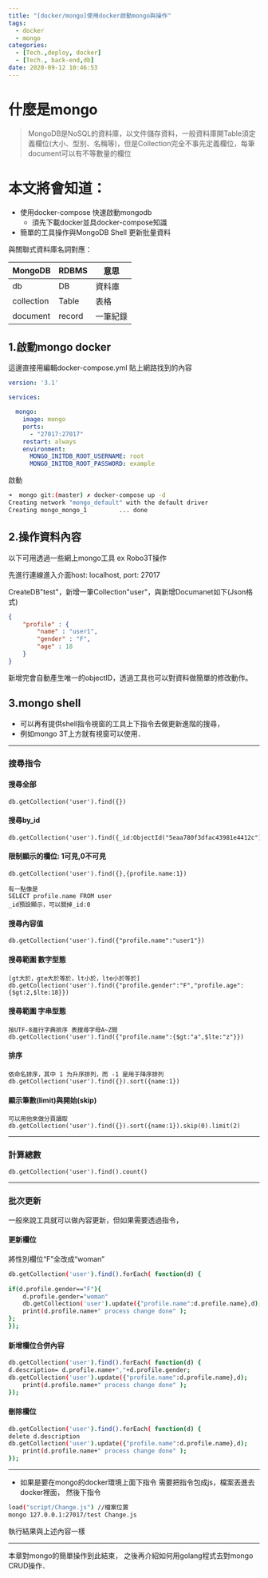 ```yaml
---
title: "[docker/mongo]使用docker啟動mongo與操作"
tags:
  - docker
  - mongo
categories:
  - [Tech.,deploy, docker]
  - [Tech., back-end,db]
date: 2020-09-12 10:46:53
---
```



# 什麼是mongo

 <blockquote class="blockquote-center">
 MongoDB是NoSQL的資料庫，以文件儲存資料，一般資料庫開Table須定義欄位(大小、型別、名稱等)，但是Collection完全不事先定義欄位，每筆document可以有不等數量的欄位</blockquote>

# 本文將會知道：
 - 使用docker-compose 快速啟動mongodb
    - 須先下載docker並具docker-compose知識
 - 簡單的工具操作與MongoDB Shell 更新批量資料



<!--more-->



與關聯式資料庫名詞對應：

|  MongoDB | RDBMS  |  意思 |
| ------------ | ------------ | ------------ |
|  db |   DB|   資料庫|
|  collection | Table  |表格   |
| document  |  record | 一筆紀錄  |

## 1.啟動mongo docker

這邊直接用編輯docker-compose.yml  貼上網路找到的內容

```yaml
version: '3.1'

services:

  mongo:
    image: mongo
    ports:
      - "27017:27017"
    restart: always
    environment:
      MONGO_INITDB_ROOT_USERNAME: root
      MONGO_INITDB_ROOT_PASSWORD: example
```

啟動
```bash
➜  mongo git:(master) ✗ docker-compose up -d   
Creating network "mongo_default" with the default driver
Creating mongo_mongo_1         ... done
```


## 2.操作資料內容

以下可用透過一些網上mongo工具 ex Robo3T操作

先進行連線進入介面host: localhost, port: 27017

CreateDB"test"，新增一筆Collection"user"，與新增Documanet如下(Json格式)
```json
{
    "profile" : {
        "name" : "user1",
        "gender" : "F",
        "age" : 18
    }
}
```


新增完會自動產生唯一的objectID，透過工具也可以對資料做簡單的修改動作。

## 3.mongo shell
- 可以再有提供shell指令視窗的工具上下指令去做更新進階的搜尋，
- 例如mongo 3T上方就有視窗可以使用．

------------


### 搜尋指令
#### 搜尋全部
```
db.getCollection('user').find({}) 
```

#### 搜尋by_id
```
db.getCollection('user').find({_id:ObjectId("5eaa780f3dfac43981e4412c")})
```

#### 限制顯示的欄位: 1可見,0不可見
```
db.getCollection('user').find({},{profile.name:1})

有一點像是
SELECT profile.name FROM user
_id預設顯示，可以關掉_id:0 
```

#### 搜尋內容值
```
db.getCollection('user').find({"profile.name":"user1"})
```

#### 搜尋範圍 數字型態  
```
[gt大於，gte大於等於，lt小於，lte小於等於]
db.getCollection('user').find({"profile.gender":"F","profile.age":{$gt:2,$lte:18}})
```

#### 搜尋範圍 字串型態 
```
按UTF-8進行字典排序 表搜尋字母A~Z間
db.getCollection('user').find({"profile.name":{$gt:"a",$lte:"z"}})
```

#### 排序
```
依命名排序，其中 1 为升序排列，而 -1 是用于降序排列
db.getCollection('user').find({}).sort({name:1})
```

#### 顯示筆數(limit)與開始(skip)
```
可以用他來做分頁讀取
db.getCollection('user').find({}).sort({name:1}).skip(0).limit(2)
```


------------


### 計算總數
```
db.getCollection('user').find().count()
```

------------


### 批次更新 
一般來說工具就可以做內容更新，但如果需要透過指令，
#### 更新欄位
將性別欄位“F”全改成“woman”
```bash
db.getCollection('user').find().forEach( function(d) {
     
if(d.profile.gender=="F"){
    d.profile.gender="woman"
    db.getCollection('user').update({"profile.name":d.profile.name},d);
    print(d.profile.name+" process change done" );  
};
});
```


#### 新增欄位合併內容

```bash
db.getCollection('user').find().forEach( function(d) {
d.description= d.profile.name+","+d.profile.gender;
db.getCollection('user').update({"profile.name":d.profile.name},d);
    print(d.profile.name+" process change done" );  
});
```

####  刪除欄位
```bash
db.getCollection('user').find().forEach( function(d) {
delete d.description
db.getCollection('user').update({"profile.name":d.profile.name},d);
    print(d.profile.name+" process change done" );  
});
```

------------




- 如果是要在mongo的docker環境上面下指令
需要把指令包成js，檔案丟進去docker裡面，
然後下指令
```bash
load("script/Change.js") //檔案位置
mongo 127.0.0.1:27017/test Change.js
```
執行結果與上述內容一樣


------------
本章對mongo的簡單操作到此結束，
之後再介紹如何用golang程式去對mongo CRUD操作．

